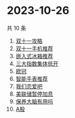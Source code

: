 # 2023-10-26

共 10 条

<!-- BEGIN ZHIHUSEARCH -->
<!-- 最后更新时间 Thu Oct 26 2023 09:44:42 GMT+0800 (China Standard Time) -->
1. [双十一攻略](https://www.zhihu.com/search?q=双十一攻略)
1. [双十一手机推荐](https://www.zhihu.com/search?q=双十一手机推荐)
1. [嵌入式冰箱推荐](https://www.zhihu.com/search?q=嵌入式冰箱推荐)
1. [三大指数集体低开](https://www.zhihu.com/search?q=三大指数集体低开)
1. [欧冠](https://www.zhihu.com/search?q=欧冠)
1. [智能手表推荐](https://www.zhihu.com/search?q=智能手表推荐)
1. [我们恋爱吧](https://www.zhihu.com/search?q=我们恋爱吧)
1. [美联储暂停加息](https://www.zhihu.com/search?q=美联储暂停加息)
1. [保养大脑有用吗](https://www.zhihu.com/search?q=保养大脑有用吗)
1. [A股](https://www.zhihu.com/search?q=A股)
<!-- END ZHIHUSEARCH -->
